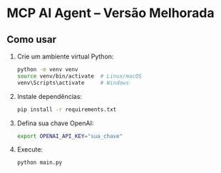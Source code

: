 # MCP AI Agent – Versão Melhorada

## Como usar

1. Crie um ambiente virtual Python:
   ```bash
   python -m venv venv
   source venv/bin/activate  # Linux/macOS
   venv\Scripts\activate     # Windows
   ```

2. Instale dependências:
   ```bash
   pip install -r requirements.txt
   ```

3. Defina sua chave OpenAI:
   ```bash
   export OPENAI_API_KEY="sua_chave"
   ```

4. Execute:
   ```bash
   python main.py
   ```
